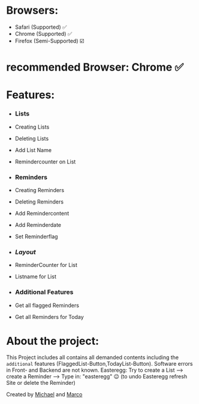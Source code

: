 # Browsers:
- Safari  (Supported) ✅
- Chrome  (Supported) ✅
- Firefox (Semi-Supported) ☑️

# recommended Browser: Chrome ✅

# Features:

- ### Lists
- Creating Lists 
- Deleting Lists 
- Add List Name  
- Remindercounter on List 

- ### Reminders
- Creating Reminders 
- Deleting Reminders 
- Add Remindercontent 
- Add Reminderdate
- Set Reminderflag

- ### *Layout*
- ReminderCounter for List
- Listname for List

- ### Additional Features
- Get all flagged Reminders
- Get all Reminders for Today



# About the project:
This Project includes all contains all demanded contents including the `additional` features (FlaggedList-Button,TodayList-Button).
Software errors in Front- and Backend are not known.
Easteregg: Try to create a List --> create a Reminder --> Type in: "easteregg" 😉
(to undo Easteregg refresh Site or delete the Reminder)


Created by [Michael](https://github.com/SchmittMichael) and [Marco](https://github.com/Marco-Wanka)

